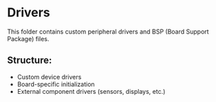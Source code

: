 # Drivers

This folder contains custom peripheral drivers and BSP (Board Support Package) files.

## Structure:
- Custom device drivers
- Board-specific initialization
- External component drivers (sensors, displays, etc.)
